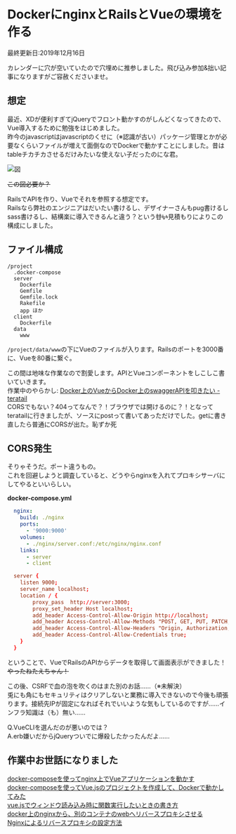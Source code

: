 # DockerにnginxとRailsとVueの環境を作る
最終更新日:2019年12月16日

カレンダーに穴が空いていたので穴埋めに推参しました。飛び込み参加&拙い記事になりますがご容赦くださいませ。  
  
## 想定  
  
最近、XDが便利すぎてjQueryでフロント動かすのがしんどくなってきたので、Vue導入するために勉強をはじめました。  
昨今のjavascriptはjavascriptのくせに（※認識が古い）パッケージ管理とかが必要なくらいファイルが増えて面倒なのでDockerで動かすことにしました。昔はtableチカチカさせるだけみたいな使えない子だったのにな君。  
  
![図](/blog/assets/img/a4b60c6b-b624-dbf5-ea03-c3dff924e420.png)  
  
<del>この図必要か？</del>  
  
RailsでAPIを作り、Vueでそれを参照する想定です。  
Railsなら弊社のエンジニアはだいたい書けるし、デザイナーさんもpug書けるしsass書けるし、結構楽に導入できるんと違う？という<del>甘い</del>見積もりによりこの構成にしました。  
  
## ファイル構成  
  
```
/project
  .docker-compose
  server
    Dockerfile
    Gemfile
    Gemfile.lock
    Rakefile
    app ほか
  client
    Dockerfile
  data
    www
```  
  
`/project/data/www`の下にVueのファイルが入ります。Railsのポートを3000番に、Vueを80番に繋ぐ。  
  
この間は地味な作業なので割愛します。APIとVueコンポーネントをしこしこ書いていきます。  
作業中のやらかし: [Docker上のVueからDocker上のswaggerAPIを叩きたい - teratail](https://teratail.com/questions/227363)  
CORSでもない？404ってなんで？！ブラウザでは開けるのに？！となってteratailに行きましたが、ソースにpostって書いてあっただけでした。getに書き直したら普通にCORSが出た。恥ずか死  
  
## CORS発生  
  
そりゃそうだ。ポート違うもの。  
これを回避しようと調査していると、どうやらnginxを入れてプロキシサーバにしてやるといいらしい。  
  
**docker-compose.yml**  
```yaml:docker-compose.yml
  nginx:
    build: ./nginx
    ports:
      - '9000:9000'
    volumes:
      - ./nginx/server.conf:/etc/nginx/nginx.conf
    links:
      - server
      - client
```  
  
```nginx.conf
  server {
    listen 9000;
    server_name localhost;
    location / {
        proxy_pass  http://server:3000;
        proxy_set_header Host localhost;
        add_header Access-Control-Allow-Origin http://localhost;
        add_header Access-Control-Allow-Methods "POST, GET, PUT, PATCH, DELETE, OPTIONS";
        add_header Access-Control-Allow-Headers "Origin, Authorization, Accept";
        add_header Access-Control-Allow-Credentials true;
    }
  }
```  
  
ということで、VueでRailsのAPIからデータを取得して画面表示ができました！<del>やったねたえちゃん！</del>  
  
この後、CSRFで血の泡を吹くのはまた別のお話……（※未解決）  
兎にも角にもセキュリティはクリアしないと業務に導入できないので今後も頑張ります。接続先IPが固定になればそれでいいような気もしているのですが……インフラ知識は（も）無い……  
  
Q.VueCLIを選んだのが悪いのでは？  
A.erb嫌いだからjQueryついでに爆殺したかったんだよ……  
  
## 作業中お世話になりました  
  
[docker-composeを使ってnginx上でVueアプリケーションを動かす](https://qiita.com/akashixi/items/2ebe9404c64a8854b4e5)  
[docker-composeを使ってVue.jsのプロジェクトを作成して、Dockerで動かしてみた](https://qiita.com/tubutubu_mustard/items/ed8c047540015e2d07fc)  
[vue.jsでウィンドウ読み込み時に関数実行したいときの書き方](https://qiita.com/bo-san/items/85d734fd07ca3703b16b)  
[docker上のnginxから、別のコンテナのwebへリバースプロキシさせる](https://qiita.com/74th/items/3545366f5f66eb70ff85)  
[Nginxによるリバースプロキシの設定方法](https://qiita.com/schwarz471/items/9b44adfbec006eab60b0)  
